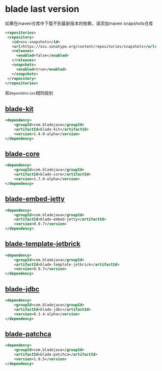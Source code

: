 # blade last version

如果在maven仓库中下载不到最新版本的依赖，请添加maven snapshots仓库

```xml
<repositories>
 <repository>
   <id>oss-snapshots</id>
   <url>https://oss.sonatype.org/content/repositories/snapshots</url>
   <releases>
     <enabled>false</enabled>
   </releases>
   <snapshots>
     <enabled>true</enabled>
   </snapshots>
 </repository>
</repositories>
```

和`dependencies`相同级别


## [blade-kit](http://search.maven.org/#search%7Cga%7C1%7Cblade-kit)
```xml
<dependency>
    <groupId>com.bladejava</groupId>
    <artifactId>blade-kit</artifactId>
    <version>1.4.0-alpha</version>
</dependency>
```

## [blade-core](http://search.maven.org/#search%7Cga%7C1%7Cblade-core)
```xml
<dependency>
    <groupId>com.bladejava</groupId>
    <artifactId>blade-core</artifactId>
    <version>1.7.0-alpha</version>
</dependency>
```

## [blade-embed-jetty](http://search.maven.org/#search%7Cga%7C1%7Cblade-embed-jetty)
```xml
<dependency>
    <groupId>com.bladejava</groupId>
    <artifactId>blade-embed-jetty</artifactId>
    <version>0.0.7</version>
</dependency>
```

## [blade-template-jetbrick](http://search.maven.org/#search%7Cga%7C1%7Cblade-template-jetbrick)
```xml
<dependency>
    <groupId>com.bladejava</groupId>
    <artifactId>blade-template-jetbrick</artifactId>
    <version>0.0.7</version>
</dependency>
```

## [blade-jdbc](http://search.maven.org/#search%7Cga%7C1%7Cblade-jdbc)
```xml
<dependency>
    <groupId>com.bladejava</groupId>
    <artifactId>blade-jdbc</artifactId>
    <version>0.1.4-alpha</version>
</dependency>
```

## [blade-patchca](http://search.maven.org/#search%7Cga%7C1%7Cblade-patchca)
```xml
<dependency>
    <groupId>com.bladejava</groupId>
    <artifactId>blade-patchca</artifactId>
    <version>1.0.5</version>
</dependency>
```

